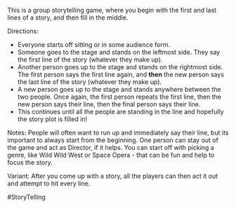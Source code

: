 This is a group storytelling game, where you begin with the first and last lines of a story, and then fill in the middle. 

Directions:
* Everyone starts off sitting or in some audience form. 
* Someone goes to the stage and stands on the leftmost side. They say the first line of the story (whatever they make up).
* Another person goes up to the stage and stands on the rightmost side. The first person says the first line again, and **then** the new person says the last line of the story (whatever they make up).
* A new person goes up to the stage and stands anywhere between the two people. Once again, the first person repeats the first line, then the new person says their line, then the final person says their line.
* This continues until all the people are standing in the line and hopefully the story plot is filled in!

Notes:
People will often want to run up and immediately say their line, but its important to always start from the beginning. One person can stay out of the game and act as Director, if it helps.
You can start off with picking a genre, like Wild Wild West or Space Opera - that can be fun and help to focus the story.

Variant:
After you come up with a story, all the players can then act it out and attempt to hit every line.

#StoryTelling